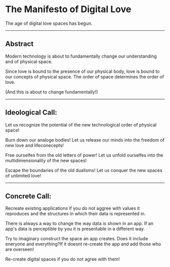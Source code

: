 # The Manifesto of Digital Love

The age of digital love spaces has begun.

---
Abstract
---

Modern technology is about to fundamentally change our understanding and of physical space.

Since love is bound to the presence of our physical body, love is bound to our concepts of physical space.
The order of space determines the order of love.

(And this is about to change fundamentally!)

---
Ideological Call:
---

Let us recognize the potential of the new technological order of physical space!

Burn down our analoge bodies! Let us release our minds into the freedom of new love and lifeconecepts!

Free ourselfes from the old letters of power! Let us unfold ourselfes into the multidimensionality of the new spaces!

Escape the boundaries of the old dualisms! Let us conquer the new spaces of unlimited love!

---
Concrete Call:
---

Recreate existing applications if you do not aggree with values it reproduces and the structures in which their data is represented in.

There is always a way to change the way data is shown in an app. If an app's data is perceptible by you it is presentable in a different way.

Try to imaginary construct the space an app creates. Does it include eneryone and everything?If it doesnt re-create the app and add those who are overseen!

Re-create digital spaces if you do not agree with them!








